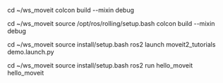 cd ~/ws_moveit
colcon build --mixin debug

cd ~/ws_moveit
source /opt/ros/rolling/setup.bash
colcon build --mixin debug

cd ~/ws_moveit
source install/setup.bash
ros2 launch moveit2_tutorials demo.launch.py

cd ~/ws_moveit
source install/setup.bash
ros2 run hello_moveit hello_moveit
